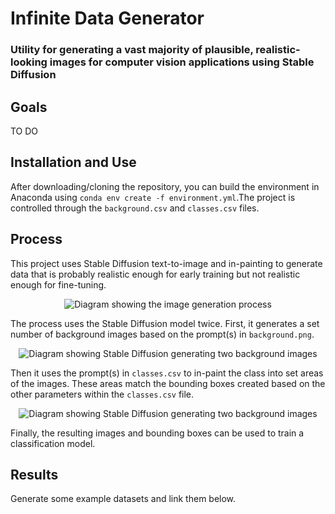 # Infinite Data Generator
### Utility for generating a vast majority of plausible, realistic-looking images for computer vision applications using Stable Diffusion  
  
## Goals
TO DO  
	
## Installation and Use
After downloading/cloning the repository, you can build the environment in Anaconda using `conda env create -f environment.yml`.The project is controlled through the `background.csv` and `classes.csv` files.  
  
## Process
This project uses Stable Diffusion text-to-image and in-painting to generate data that is probably realistic enough for early training but not realistic enough for fine-tuning.  
  
<p align="center">
  <img src="https://github.com/ianjwhitehouse/infinite-data-generator/assets/15909624/b52996f4-1fc1-458a-9757-79c0d9a0dc03" alt="Diagram showing the image generation process" />
</p>
  
The process uses the Stable Diffusion model twice.  First, it generates a set number of background images based on the prompt(s) in `background.png`.  
  
<p align="center">
  <img src="https://github.com/ianjwhitehouse/infinite-data-generator/assets/15909624/ca3c04b1-57f7-4308-bbc0-bde78671aff6" alt="Diagram showing Stable Diffusion generating two background images" />
</p>
  
Then it uses the prompt(s) in `classes.csv` to in-paint the class into set areas of the images.  These areas match the bounding boxes created based on the other parameters within the `classes.csv` file.
  
<p align="center">
  <img src="https://github.com/ianjwhitehouse/infinite-data-generator/assets/15909624/191b2f78-e6fd-4121-9a59-7371bb948499" alt="Diagram showing Stable Diffusion generating two background images" />
</p>
  
Finally, the resulting images and bounding boxes can be used to train a classification model.

## Results
Generate some example datasets and link them below.  
  
